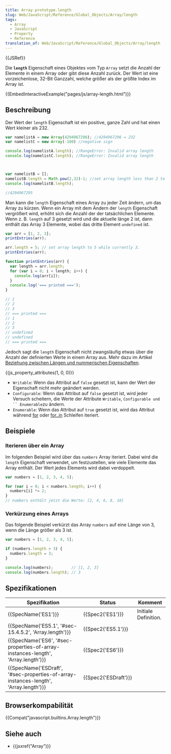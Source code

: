 ```yaml
---
title: Array.prototype.length
slug: Web/JavaScript/Reference/Global_Objects/Array/length
tags:
  - Array
  - JavaScript
  - Property
  - Reference
translation_of: Web/JavaScript/Reference/Global_Objects/Array/length
---
```

{{JSRef}}

Die **`length`** Eigenschaft eines Objektes vom Typ `Array` setzt die Anzahl der Elemente in einem Array oder gibt diese Anzahl zurück. Der Wert ist eine vorzeichenlose, 32-Bit Ganzzahl, welche größer als der größte Index im Array ist.

{{EmbedInteractiveExample("pages/js/array-length.html")}}

## Beschreibung

Der Wert der `length` Eigenschaft ist ein positive, ganze Zahl und hat einen Wert kleiner als 232.

```js
var namelistA = new Array(4294967296); //4294967296 = 232
var namelistC = new Array(-100) //negative sign

console.log(namelistA.length); //RangeError: Invalid array length
console.log(namelistC.length); //RangeError: Invalid array length



var namelistB = [];
namelistB.length = Math.pow(2,32)-1; //set array length less than 2 to the 32nd power
console.log(namelistB.length);

//4294967295
```

Man kann die `length` Eigenschaft eines Array zu jeder Zeit ändern, um das Array zu kürzen. Wenn ein Array mit dem Ändern der `length` Eigenschaft vergrößert wird, erhöht sich die Anzahl der der tatsächlichen Elemente. Wenn z. B. `length` auf 3 gesetzt wird und die aktuelle länge 2 ist, dann enthält das Array 3 Elemente, wobei das dritte Element `undefined` ist.

```js
var arr = [1, 2, 3];
printEntries(arr);

arr.length = 5; // set array length to 5 while currently 3.
printEntries(arr);

function printEntries(arr) {
  var length = arr.length;
  for (var i = 0; i < length; i++) {
    console.log(arr[i]);
  }
  console.log('=== printed ===');
}

// 1
// 2
// 3
// === printed ===
// 1
// 2
// 3
// undefined
// undefined
// === printed ===
```

Jedoch sagt die `length` Eigenschaft nicht zwangsläufig etwas über die Anzahl der definierten Werte in einem Array aus. Mehr dazu im Artikel [Beziehung zwischen Längen und nummerischen Eigenschaften](/de/docs/Web/JavaScript/Reference/Global_Objects/Array#Relationship_between_length_and_numerical_properties "Relationship between length and numerical properties").

{{js_property_attributes(1, 0, 0)}}

- `Writable`: Wenn das Attribut auf `false` gesetzt ist, kann der Wert der Eigenschaft nicht mehr geändert werden.
- `Configurable`: Wenn das Attribut auf `false` gesetzt ist, wird jeder Versuch scheitern, die Werte der Attribute `Writable`, `Configurable und `` Enumerable`zu ändern.
- `Enumerable`: Wenn das Attribut auf `true` gesetzt ist, wird das Attribut während [for](/de/docs/Web/JavaScript/Reference/Statements/for) oder [for..in](/de/docs/Web/JavaScript/Reference/Statements/for...in) Schleifen iteriert.

## Beispiele

### Iterieren über ein Array

Im folgenden Beispiel wird über das `numbers` Array iteriert. Dabei wird die `length` Eigenschaft verwendet, um festzustellen, wie viele Elemente das Array enthält. Der Wert jedes Elements wird dabei verdoppelt.

```js
var numbers = [1, 2, 3, 4, 5];

for (var i = 0; i < numbers.length; i++) {
  numbers[i] *= 2;
}
// numbers enthält jetzt die Werte: [2, 4, 6, 8, 10]
```

### Verkürzung eines Arrays

Das folgende Beispiel verkürzt das Array `numbers` auf eine Länge von 3, wenn die Länge größer als 3 ist.

```js
var numbers = [1, 2, 3, 4, 5];

if (numbers.length > 3) {
  numbers.length = 3;
}

console.log(numbers);        // [1, 2, 3]
console.log(numbers.length); // 3
```

## Spezifikationen

| Spezifikation                                                                                                    | Status                       | Komment              |
| ---------------------------------------------------------------------------------------------------------------- | ---------------------------- | -------------------- |
| {{SpecName('ES1')}}                                                                                         | {{Spec2('ES1')}}         | Initiale Definition. |
| {{SpecName('ES5.1', '#sec-15.4.5.2', 'Array.length')}}                                         | {{Spec2('ES5.1')}}     |                      |
| {{SpecName('ES6', '#sec-properties-of-array-instances-length', 'Array.length')}}     | {{Spec2('ES6')}}         |                      |
| {{SpecName('ESDraft', '#sec-properties-of-array-instances-length', 'Array.length')}} | {{Spec2('ESDraft')}} |                      |

## Browserkompabilität

{{Compat("javascript.builtins.Array.length")}}

## Siehe auch

- {{jsxref("Array")}}
